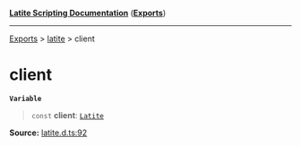 [**Latite Scripting Documentation**](../../README.md) ([**Exports**](../../exports.md))

---

[Exports](../../exports.md) > [latite](../index.md) > client

# client

**`Variable`**

> `const` **client**: [`Latite`](../interfaces/interface.Latite.md)

**Source:** [latite.d.ts:92](https://github.com/LatiteScripting/latitescripting.github.io/blob/be6d927/definitions/latite.d.ts#L92)
